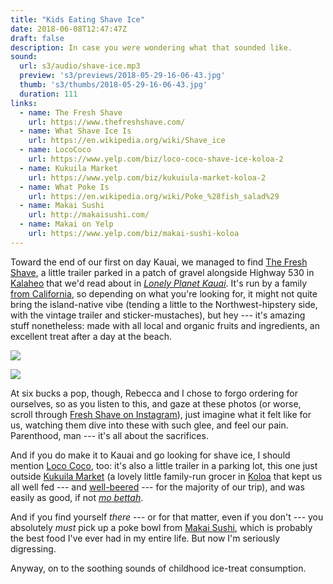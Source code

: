 ```yaml
---
title: "Kids Eating Shave Ice"
date: 2018-06-08T12:47:47Z
draft: false
description: In case you were wondering what that sounded like.
sound:
  url: s3/audio/shave-ice.mp3
  preview: 's3/previews/2018-05-29-16-06-43.jpg'
  thumb: 's3/thumbs/2018-05-29-16-06-43.jpg'
  duration: 111
links:
  - name: The Fresh Shave
    url: https://www.thefreshshave.com/
  - name: What Shave Ice Is
    url: https://en.wikipedia.org/wiki/Shave_ice
  - name: LocoCoco
    url: https://www.yelp.com/biz/loco-coco-shave-ice-koloa-2
  - name: Kukuila Market
    url: https://www.yelp.com/biz/kukuiula-market-koloa-2
  - name: What Poke Is
    url: https://en.wikipedia.org/wiki/Poke_%28fish_salad%29
  - name: Makai Sushi
    url: http://makaisushi.com/
  - name: Makai on Yelp
    url: https://www.yelp.com/biz/makai-sushi-koloa
---
```


Toward the end of our first on day Kauai, we managed to find [The Fresh Shave](https://www.yelp.com/biz/the-fresh-shave-kalaheo-8), a little trailer parked in a patch of gravel alongside Highway 530 in [Kalaheo](https://www.google.com/maps/place/Kalaheo,+HI+96741/@22.0426634,-159.5858023,12.05z/data=!4m5!3m4!1s0x7c070456fd3d5f5d:0xdb44269b0af6136!8m2!3d21.9286111!4d-159.5302778) that we'd read about in [_Lonely Planet Kauai_](https://shop.lonelyplanet.com/products/kauai-travel-guide-3). It's run by a family [from California](http://www.thegardenisland.com/2017/01/04/business/local-business-expanding-to-california/), so depending on what you're looking for, it might not quite bring the island-native vibe (tending a little to the Northwest-hipstery side, with the vintage trailer and sticker-mustaches), but hey --- it's amazing stuff nonetheless: made with all local and organic fruits and ingredients, an excellent treat after a day at the beach.

<!-- Huge bummer to have to do this. Way out? -->
![](https://s3.amazonaws.com/cnunciato-website-media/images/2018-05-29-16-07-09.jpg)

![](https://s3.amazonaws.com/cnunciato-website-media/images/2018-05-29-16-06-08.jpg)

At six bucks a pop, though, Rebecca and I chose to forgo ordering for ourselves, so as you listen to this, and gaze at these photos (or worse, scroll through [Fresh Shave on Instagram](https://www.instagram.com/thefreshshave/)), just imagine what it felt like for us, watching them dive into these with such glee, and feel our pain. Parenthood, man --- it's all about the sacrifices.

And if you do make it to Kauai and go looking for shave ice, I should mention [Loco Coco](https://www.yelp.com/biz/loco-coco-shave-ice-koloa-2), too: it's also a little trailer in a parking lot, this one just outside [Kukuila Market](https://www.yelp.com/biz/kukuiula-market-koloa-2) (a lovely little family-run grocer in [Koloa](https://www.google.com/maps/place/Koloa,+HI+96756/@21.9022894,-159.483178,14z/data=!3m1!4b1!4m5!3m4!1s0x7c071b22d045fdc9:0x3452c3c675d8981c!8m2!3d21.9066667!4d-159.4691667) that kept us all well fed --- and [well-beered](https://konabrewingco.com/our-beers/) --- for the majority of our trip), and was easily as good, if not [_mo bettah_](http://bigislandvacation.com/Da_Kine_Pidgin.html).

And if you find yourself _there_ --- or for that matter, even if you don't --- you absolutely _must_ pick up a poke bowl from [Makai Sushi](https://www.yelp.com/biz/makai-sushi-koloa), which is probably the best food I've ever had in my entire life. But now I'm seriously digressing.

Anyway, on to the soothing sounds of childhood ice-treat consumption.
